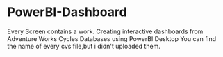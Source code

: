 # PowerBI-Dashboard
Every Screen contains a work.
Creating interactive dashboards from Adventure Works Cycles Databases using PowerBI Desktop
You can find the name of every cvs file,but i didn't  uploaded them.

